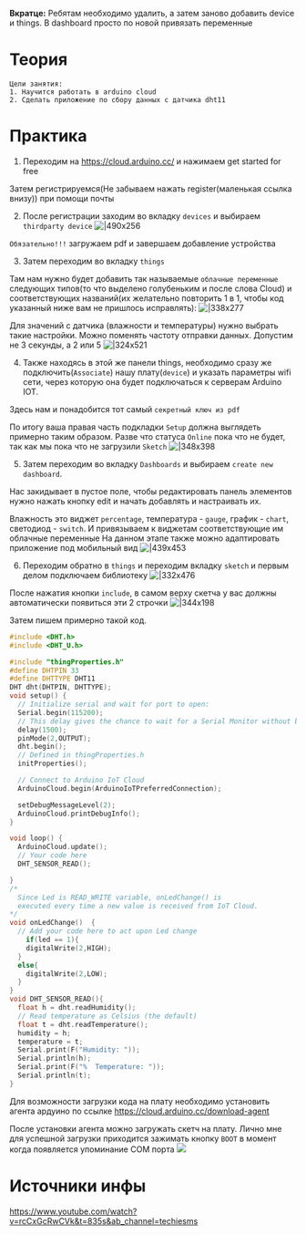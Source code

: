 **Вкратце:**
Ребятам необходимо удалить, а затем заново добавить device и things. В dashboard просто по новой привязать переменные

# Теория

    Цели занятия:
    1. Научится работать в arduino cloud
    2. Сделать приложение по сбору данных с датчика dht11

# Практика

1. Переходим на https://cloud.arduino.cc/ и нажимаем get started for free

Затем регистрируемся(Не забываем нажать register(маленькая ссылка внизу)) при помощи почты

2. После регистрации заходим во вкладку `devices` и выбираем `thirdparty device`
   ![|490x256](./images/занятие%20cloud%20arduino%20iot-1744898017965.png)

`Обязательно!!!` загружаем pdf и завершаем добавление устройства

3. Затем переходим во вкладку `things`

Там нам нужно будет добавить так называемые `облачные переменные` следующих типов(то что выделено голубеньким и после слова Cloud) и соответствующих названий(их желательно повторить 1 в 1, чтобы код указанный ниже вам не пришлось исправлять):
![|338x277](./images/занятие%20cloud%20arduino%20iot-1745479775828.png)

Для значений с датчика (влажности и температуры) нужно выбрать такие настройки. Можно поменять частоту отправки данных. Допустим не 3 секунды, а 2 или 5
![|324x521](./images/занятие%20cloud%20arduino%20iot-1745478561990.png)

4. Также находясь в этой же панели things, необходимо сразу же подключить(`Associate`) нашу плату(`device`) и указать параметры wifi сети, через которую она будет подключаться к серверам Arduino IOT.

Здесь нам и понадобится тот самый `секретный ключ из pdf`

По итогу ваша правая часть подкладки `Setup` должна выглядеть примерно таким образом. Разве что статуса `Online` пока что не будет, так как мы пока что не загрузили `Sketch`
![|348x398](./images/занятие%20cloud%20arduino%20iot-1745479289930.png)

5. Затем переходим во вкладку `Dashboards` и выбираем `create new dashboard`.

Нас закидывает в пустое поле, чтобы редактировать панель элементов нужно нажать кнопку edit и начать добавлять и настраивать их.

Влажность это виджет `percentage`, температура - `gauge`, график - `chart`, светодиод - `switch`. И привязываем к виджетам соответствующие им облачные переменные
На данном этапе также можно адаптировать приложение под мобильный вид
![|439x453](./images/занятие%20cloud%20arduino%20iot-1744898489695.png)

6. Переходим обратно в `things` и переходим вкладку `sketch` и первым делом подключаем библиотеку
   ![|332x476](./images/занятие%20cloud%20arduino%20iot-1745478867354.png)

После нажатия кнопки `include`, в самом верху скетча у вас должны автоматически появиться эти 2 строчки
![|344x198](./images/занятие%20cloud%20arduino%20iot-1745478945607.png)

Затем пишем примерно такой код.

```cpp
#include <DHT.h>
#include <DHT_U.h>

#include "thingProperties.h"
#define DHTPIN 33
#define DHTTYPE DHT11
DHT dht(DHTPIN, DHTTYPE);
void setup() {
  // Initialize serial and wait for port to open:
  Serial.begin(115200);
  // This delay gives the chance to wait for a Serial Monitor without blocking if none is found
  delay(1500);
  pinMode(2,OUTPUT);
  dht.begin();
  // Defined in thingProperties.h
  initProperties();

  // Connect to Arduino IoT Cloud
  ArduinoCloud.begin(ArduinoIoTPreferredConnection);

  setDebugMessageLevel(2);
  ArduinoCloud.printDebugInfo();
}

void loop() {
  ArduinoCloud.update();
  // Your code here
  DHT_SENSOR_READ();

}
/*
  Since Led is READ_WRITE variable, onLedChange() is
  executed every time a new value is received from IoT Cloud.
*/
void onLedChange()  {
  // Add your code here to act upon Led change
    if(led == 1){
    digitalWrite(2,HIGH);
  }
  else{
    digitalWrite(2,LOW);
  }
}
void DHT_SENSOR_READ(){
  float h = dht.readHumidity();
  // Read temperature as Celsius (the default)
  float t = dht.readTemperature();
  humidity = h;
  temperature = t;
  Serial.print(F("Humidity: "));
  Serial.println(h);
  Serial.print(F("%  Temperature: "));
  Serial.println(t);
}
```

Для возможности загрузки кода на плату необходимо установить агента ардуино по ссылке
https://cloud.arduino.cc/download-agent

После установки агента можно загружать скетч на плату. Лично мне для успешной загрузки приходится зажимать кнопку `BOOT` в момент когда появляется упоминание COM порта
![](./images/занятие%20cloud%20arduino%20iot-1745479034064.png)

# Источники инфы

https://www.youtube.com/watch?v=rcCxGcRwCVk&t=835s&ab_channel=techiesms
